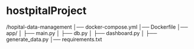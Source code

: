 # hostpitalProject

/hopital-data-management
│── docker-compose.yml
│── Dockerfile
│── app/
│ ├── main.py
│ ├── db.py
│ ├── dashboard.py
│ ├── generate_data.py
│── requirements.txt

